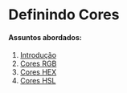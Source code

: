 # Definindo Cores

#### Assuntos abordados: 

1. [Introdução](aulas/2.1-cores)
2. [Cores RGB](aulas/2.2-cores-rgb)
3. [Cores HEX](aulas/2.3-cores-hex)
4. [Cores HSL](aulas/2.4-cores-hsl)

